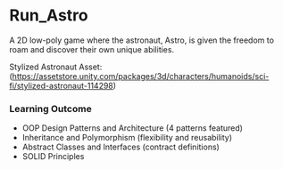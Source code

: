 # Run_Astro
A 2D low-poly game where the astronaut, Astro, is given the freedom to roam and discover their own unique abilities.

Stylized Astronaut Asset: (https://assetstore.unity.com/packages/3d/characters/humanoids/sci-fi/stylized-astronaut-114298)

### Learning Outcome
- OOP Design Patterns and Architecture (4 patterns featured)
- Inheritance and Polymorphism (flexibility and reusability)
- Abstract Classes and Interfaces (contract definitions)
- SOLID Principles
